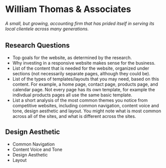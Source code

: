 # William Thomas & Associates

###### A small, but growing, accounting firm that has prided itself in serving its local clientele across many generations.


## Research Questions

 + Top goals for the website, as determined by the research.
 + Why investing in a responsive website makes sense for the business.
 + List of the content that is needed for the website, organized under sections (not necessarily separate pages, although they could be).
 + List of the types of templates/layouts that you may need, based on this content. For example, a home page, contact page, products page, and calendar page. Not every page has its own template, for example the indivdual products pages all use the same basic template.
 + List a short analysis of the most common themes you notice from competitive websites, including common navigation, content voice and tone, design aesthetic and layout. You might note what is most common across all of the sites, and what is different across the sites.


## Design Aesthetic

 + Common Navigation
 + Content Voice and Tone
 + Design Aesthetic
 + Layout

